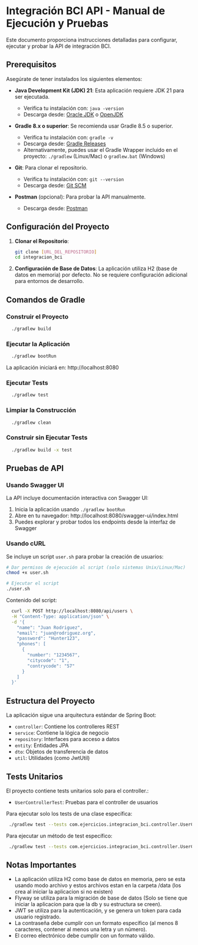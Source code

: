 # Integración BCI API - Manual de Ejecución y Pruebas

Este documento proporciona instrucciones detalladas para configurar, ejecutar y probar la API de integración BCI.

## Prerequisitos

Asegúrate de tener instalados los siguientes elementos:

- **Java Development Kit (JDK) 21**: Esta aplicación requiere JDK 21 para ser ejecutada.
    - Verifica tu instalación con: `java -version`
    - Descarga desde: [Oracle JDK](https://www.oracle.com/java/technologies/downloads/) o [OpenJDK](https://adoptium.net/)

- **Gradle 8.x o superior**: Se recomienda usar Gradle 8.5 o superior.
    - Verifica tu instalación con: `gradle -v`
    - Descarga desde: [Gradle Releases](https://gradle.org/releases/)
    - Alternativamente, puedes usar el Gradle Wrapper incluido en el proyecto: `./gradlew` (Linux/Mac) o `gradlew.bat` (Windows)

- **Git**: Para clonar el repositorio.
    - Verifica tu instalación con: `git --version`
    - Descarga desde: [Git SCM](https://git-scm.com/downloads)

- **Postman** (opcional): Para probar la API manualmente.
    - Descarga desde: [Postman](https://www.postman.com/downloads/)

## Configuración del Proyecto

1. **Clonar el Repositorio**:
   ```bash
   git clone [URL_DEL_REPOSITORIO]
   cd integracion_bci
   ```

2. **Configuración de Base de Datos**:
   La aplicación utiliza H2 (base de datos en memoria) por defecto. No se requiere configuración adicional para entornos de desarrollo.

## Comandos de Gradle

### Construir el Proyecto
```bash
  ./gradlew build
```

### Ejecutar la Aplicación
```bash
  ./gradlew bootRun
```
La aplicación iniciará en: http://localhost:8080

### Ejecutar Tests
```bash 
  ./gradlew test 
```

### Limpiar la Construcción
```bash
  ./gradlew clean
```

### Construir sin Ejecutar Tests
```bash
  ./gradlew build -x test
```

## Pruebas de API

### Usando Swagger UI
La API incluye documentación interactiva con Swagger UI:
1. Inicia la aplicación usando `./gradlew bootRun`
2. Abre en tu navegador: http://localhost:8080/swagger-ui/index.html
3. Puedes explorar y probar todos los endpoints desde la interfaz de Swagger

### Usando cURL
Se incluye un script `user.sh` para probar la creación de usuarios:

```bash
# Dar permisos de ejecución al script (solo sistemas Unix/Linux/Mac)
chmod +x user.sh

# Ejecutar el script
./user.sh
```

Contenido del script:
```bash
  curl -X POST http://localhost:8080/api/users \
  -H "Content-Type: application/json" \
  -d '{
    "name": "Juan Rodriguez",
    "email": "juan@rodriguez.org",
    "password": "Hunter123",
    "phones": [
      {
        "number": "1234567",
        "citycode": "1",
        "contrycode": "57"
      }
    ]
  }'
```

## Estructura del Proyecto

La aplicación sigue una arquitectura estándar de Spring Boot:

- `controller`: Contiene los controlleres REST
- `service`: Contiene la lógica de negocio
- `repository`: Interfaces para acceso a datos
- `entity`: Entidades JPA
- `dto`: Objetos de transferencia de datos
- `util`: Utilidades (como JwtUtil)

## Tests Unitarios

El proyecto contiene tests unitarios solo para el controller.:

- `UserControllerTest`: Pruebas para el controller de usuarios

Para ejecutar solo los tests de una clase específica:
```bash
 ./gradlew test --tests com.ejercicios.integracion_bci.controller.UserControllerTest
```

Para ejecutar un método de test específico:
```bash
 ./gradlew test --tests com.ejercicios.integracion_bci.controller.UserControllerTest.createUser_Success
```

## Notas Importantes

- La aplicación utiliza H2 como base de datos en memoria, pero se esta usando modo archivo y estos archivos estan en la carpeta /data (los crea al iniciar la aplicacion si no existen)
- Flyway se utiliza para la migración de base de datos (Solo se tiene que iniciar la aplicacion para que la db y su estructura se creen).
- JWT se utiliza para la autenticación, y se genera un token para cada usuario registrado.
- La contraseña debe cumplir con un formato específico (al menos 8 caracteres, contener al menos una letra y un número).
- El correo electrónico debe cumplir con un formato válido.